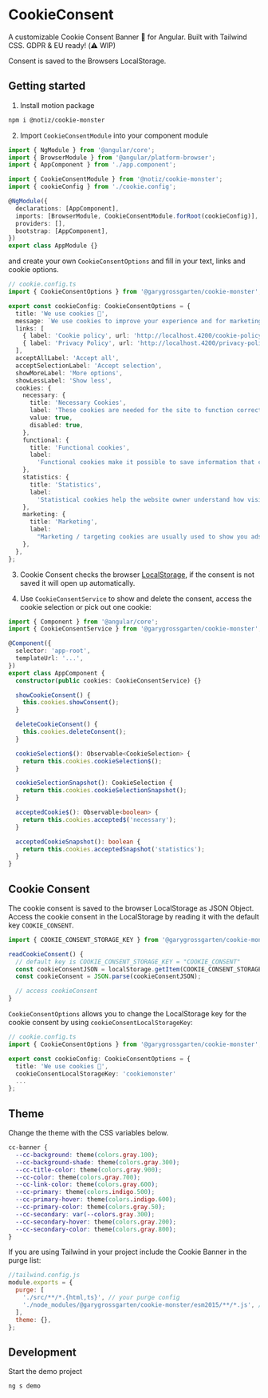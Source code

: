 # CookieConsent

A customizable Cookie Consent Banner 🍪 for Angular. Built with Tailwind CSS. GDPR & EU ready! (⚠️ WIP)

Consent is saved to the Browsers LocalStorage.

## Getting started

1. Install motion package

```bash
npm i @notiz/cookie-monster
```

2. Import `CookieConsentModule` into your component module

```ts
import { NgModule } from '@angular/core';
import { BrowserModule } from '@angular/platform-browser';
import { AppComponent } from './app.component';

import { CookieConsentModule } from '@notiz/cookie-monster';
import { cookieConfig } from './cookie.config';

@NgModule({
  declarations: [AppComponent],
  imports: [BrowserModule, CookieConsentModule.forRoot(cookieConfig)],
  providers: [],
  bootstrap: [AppComponent],
})
export class AppModule {}
```

and create your own `CookieConsentOptions` and fill in your text, links and cookie options.

```ts
// cookie.config.ts
import { CookieConsentOptions } from '@garygrossgarten/cookie-monster';

export const cookieConfig: CookieConsentOptions = {
  title: 'We use cookies 🍪',
  message: `We use cookies to improve your experience and for marketing.`,
  links: [
    { label: 'Cookie policy', url: 'http://localhost.4200/cookie-policy' },
    { label: 'Privacy Policy', url: 'http://localhost.4200/privacy-policy' },
  ],
  acceptAllLabel: 'Accept all',
  acceptSelectionLabel: 'Accept selection',
  showMoreLabel: 'More options',
  showLessLabel: 'Show less',
  cookies: {
    necessary: {
      title: 'Necessary Cookies',
      label: 'These cookies are needed for the site to function correctly.',
      value: true,
      disabled: true,
    },
    functional: {
      title: 'Functional cookies',
      label:
        'Functional cookies make it possible to save information that changes the way the website appears or acts.',
    },
    statistics: {
      title: 'Statistics',
      label:
        'Statistical cookies help the website owner understand how visitors interact with the website by collecting and reporting information.',
    },
    marketing: {
      title: 'Marketing',
      label:
        "Marketing / targeting cookies are usually used to show you ads that match your interests. When you visit another website, your browser's cookie is recognized and selected ads are displayed to you based on the information stored in this cookie (Art. 6 para. 1 p. 1 a) DSGVO).",
    },
  },
};
```

3. Cookie Consent checks the browser [LocalStorage](#cookie-consent), if the consent is not saved it will open up automatically.

4. Use `CookieConsentService` to show and delete the consent, access the cookie selection or pick out one cookie:

```ts
import { Component } from '@angular/core';
import { CookieConsentService } from '@garygrossgarten/cookie-monster';

@Component({
  selector: 'app-root',
  templateUrl: '...',
})
export class AppComponent {
  constructor(public cookies: CookieConsentService) {}

  showCookieConsent() {
    this.cookies.showConsent();
  }

  deleteCookieConsent() {
    this.cookies.deleteConsent();
  }

  cookieSelection$(): Observable<CookieSelection> {
    return this.cookies.cookieSelection$();
  }

  cookieSelectionSnapshot(): CookieSelection {
    return this.cookies.cookieSelectionSnapshot();
  }

  acceptedCookie$(): Observable<boolean> {
    return this.cookies.accepted$('necessary');
  }

  acceptedCookieSnapshot(): boolean {
    return this.cookies.acceptedSnapshot('statistics');
  }
}
```

## Cookie Consent

The cookie consent is saved to the browser LocalStorage as JSON Object. Access the cookie consent in the LocalStorage by reading it with the default key `COOKIE_CONSENT`.

```ts
import { COOKIE_CONSENT_STORAGE_KEY } from '@garygrossgarten/cookie-monster';

readCookieConsent() {
  // default key is COOKIE_CONSENT_STORAGE_KEY = "COOKIE_CONSENT"
  const cookieConsentJSON = localStorage.getItem(COOKIE_CONSENT_STORAGE_KEY);
  const cookieConsent = JSON.parse(cookieConsentJSON);

  // access cookieConsent
}
```

`CookieConsentOptions` allows you to change the LocalStorage key for the cookie consent by using `cookieConsentLocalStorageKey`:

```ts
// cookie.config.ts
import { CookieConsentOptions } from '@garygrossgarten/cookie-monster';

export const cookieConfig: CookieConsentOptions = {
  title: 'We use cookies 🍪',
  cookieConsentLocalStorageKey: 'cookiemonster'
  ...
};
```

## Theme

Change the theme with the CSS variables below.

```css
cc-banner {
  --cc-background: theme(colors.gray.100);
  --cc-background-shade: theme(colors.gray.300);
  --cc-title-color: theme(colors.gray.900);
  --cc-color: theme(colors.gray.700);
  --cc-link-color: theme(colors.gray.600);
  --cc-primary: theme(colors.indigo.500);
  --cc-primary-hover: theme(colors.indigo.600);
  --cc-primary-color: theme(colors.gray.50);
  --cc-secondary: var(--colors.gray.300);
  --cc-secondary-hover: theme(colors.gray.200);
  --cc-secondary-color: theme(colors.gray.800);
}
```

If you are using Tailwind in your project include the Cookie Banner in the purge list:

```js
//tailwind.config.js
module.exports = {
  purge: [
    './src/**/*.{html,ts}', // your purge config
    './node_modules/@garygrossgarten/cookie-monster/esm2015/**/*.js', // 👈 cookie banner component
  ],
  theme: {},
};
```

## Development

Start the demo project

```bash
ng s demo
```